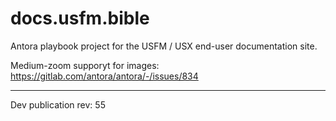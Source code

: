 # docs.usfm.bible
Antora playbook project for the USFM / USX end-user documentation site.

Medium-zoom supporyt for images:
https://gitlab.com/antora/antora/-/issues/834

---

Dev publication rev: 55